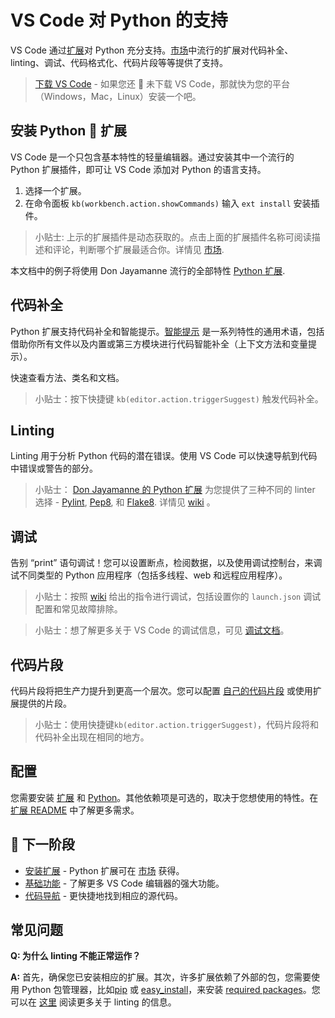 # VS Code 对 Python 的支持

VS Code 通过[扩展](/md/编辑器/扩展市场.md)对 Python 充分支持。[市场](https://marketplace.visualstudio.com)中流行的扩展对代码补全、linting、调试、代码格式化、代码片段等等提供了支持。

> [下载 VS Code](https://code.visualstudio.com/download) - 如果您还  未下载 VS Code，那就快为您的平台（Windows，Mac，Linux）安装一个吧。

## 安装 Python  扩展

VS Code 是一个只包含基本特性的轻量编辑器。通过安装其中一个流行的 Python 扩展插件，即可让 VS Code 添加对 Python 的语言支持。

1. 选择一个扩展。
2. 在命令面板 `kb(workbench.action.showCommands)` 输入 `ext install` 安装插件。

<div class="marketplace-extensions-python"></div>

> 小贴士: 上示的扩展插件是动态获取的。点击上面的扩展插件名称可阅读描述和评论，判断哪个扩展最适合你。详情见 [市场](https://marketplace.visualstudio.com/vscode).

本文档中的例子将使用 Don Jayamanne 流行的全部特性 [Python 扩展](https://marketplace.visualstudio.com/items?itemName=donjayamanne.python).

## 代码补全

Python 扩展支持代码补全和智能提示。[智能提示](/md/编辑器/intellisense.md) 是一系列特性的通用术语，包括借助你所有文件以及内置或第三方模块进行代码智能补全（上下文方法和变量提示）。

快速查看方法、类名和文档。

> 小贴士：按下快捷键 `kb(editor.action.triggerSuggest)` 触发代码补全。

## Linting

Linting 用于分析 Python 代码的潜在错误。使用 VS Code 可以快速导航到代码中错误或警告的部分。

> 小贴士： [Don Jayamanne 的 Python 扩展](https://marketplace.visualstudio.com/items?itemName=donjayamanne.python) 为您提供了三种不同的 linter 选择 - [Pylint](https://www.pylint.org/), [Pep8](https://pypi.python.org/pypi/pep8), 和 [Flake8](https://flake8.readthedocs.io/en/latest/). 详情见 [wiki](https://github.com/DonJayamanne/pythonVSCode/wiki/Linting) 。

## 调试

告别 “print” 语句调试！您可以设置断点，检阅数据，以及使用调试控制台，来调试不同类型的 Python 应用程序（包括多线程、web 和远程应用程序）。

> 小贴士：按照 [wiki](https://github.com/DonJayamanne/pythonVSCode/wiki/Debugging) 给出的指令进行调试，包括设置你的 `launch.json` 调试配置和常见故障排除。

> 小贴士：想了解更多关于 VS Code 的调试信息，可见 [调试文档](/md/编辑器/调试.md)。

## 代码片段

代码片段将把生产力提升到更高一个层次。您可以配置 [自己的代码片段](https://code.visualstudio.com/docs/editor/userdefinedsnippets) 或使用扩展提供的片段。

> 小贴士：使用快捷键`kb(editor.action.triggerSuggest)`，代码片段将和代码补全出现在相同的地方。

## 配置

您需要安装 [扩展](/md/语言/python.md#安装-Python-扩展) 和 [Python](https://www.python.org/downloads/)。其他依赖项是可选的，取决于您想使用的特性。在 [扩展 README](https://marketplace.visualstudio.com/items?itemName=donjayamanne.python#requirements) 中了解更多需求。

##  下一阶段

- [安装扩展](/md/编辑器/扩展市场.md) - Python 扩展可在 [市场](https://marketplace.visualstudio.com/vscode) 获得。
- [基础功能](/md/编辑器/基础.md) - 了解更多 VS Code 编辑器的强大功能。
- [代码导航](https://code.visualstudio.com/docs/editor/editingevolved) - 更快捷地找到相应的源代码。

## 常见问题

**Q: 为什么 linting 不能正常运作？**

**A:** 首先，确保您已安装相应的扩展。其次，许多扩展依赖了外部的包，您需要使用 Python 包管理器，比如[pip](https://pypi.python.org/pypi/pip) 或 [easy_install](http://peak.telecommunity.com/DevCenter/EasyInstall)，来安装 [required packages](https://marketplace.visualstudio.com/items?itemName=donjayamanne.python#requirements)。您可以在 [这里](https://github.com/DonJayamanne/pythonVSCode/wiki/Autocomplete-Intellisense) 阅读更多关于 linting 的信息。
